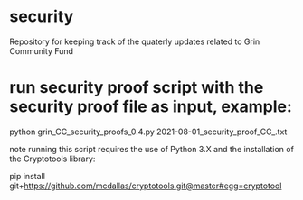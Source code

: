 # security
Repository for keeping track of the quaterly updates related to Grin Community Fund

# run security proof script with the security proof file as input, example:
python grin_CC_security_proofs_0.4.py 2021-08-01_security_proof_CC_.txt

note running this script requires the use of Python 3.X and the installation of the Cryptotools library:

pip install git+https://github.com/mcdallas/cryptotools.git@master#egg=cryptotool

